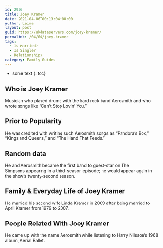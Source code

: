 ```yaml
---
id: 2926
title: Joey Kramer
date: 2021-04-06T00:13:04+00:00
author: Laima
layout: post
guid: https://ukdataservers.com/joey-kramer/
permalink: /04/06/joey-kramer
tags:
  - Is Married?
  - Is Single?
  - Relationships
category: Family Guides
---
```


* some text
{: toc}


## Who is Joey Kramer
                  
                  
                  
Musician who played drums with the hard rock band Aerosmith and who wrote songs like &#8220;Can&#8217;t Stop Lovin&#8217; You.&#8221;
                  
              
            
              
            
                
                
                
## Prior to Popularity
                  
                  
                  
He was credited with writing such Aerosmith songs as &#8220;Pandora&#8217;s Box,&#8221; &#8220;Kings and Queens,&#8221; and &#8220;The Hand That Feeds.&#8221;
                  
              
            
              
            
                
                
                
## Random data
                  
                  
                  
He and Aerosmith became the first band to guest-star on The Simpsons appearing in a third-season episode; he would appear again in the show&#8217;s twenty-second season.
                  
              
            
              
            
                
                
                
## Family & Everyday Life of Joey Kramer
                  
                  
                  
He married his second wife Linda Kramer in 2009 after being married to April Kramer from 1979 to 2007.
                  
              
            
              
            
                
                
                
## People Related With Joey Kramer
                  
                  
                  
He came up with the name Aerosmith while listening to Harry Nilsson&#8217;s 1968 album, Aerial Ballet.
                  
              
            
              
            
                
              
            
              
              
            
            
              
            
          
          
          